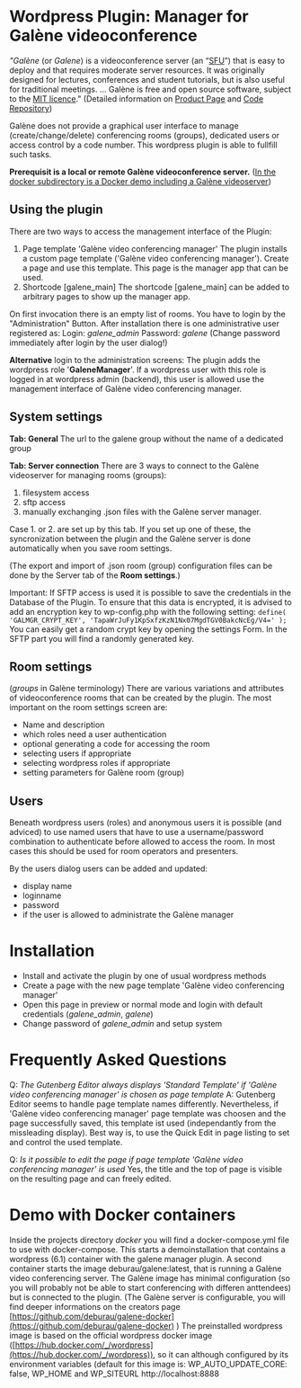 # Wordpress Plugin: Manager for Galène videoconference

*"Galène* (or <em>Galene</em>) is a videoconference server (an “[SFU](https://webrtcglossary.com/sfu/)”) that is easy to deploy and that requires moderate server resources. It was originally designed for lectures, conferences and student tutorials, but is also useful for traditional meetings. ... Galène is free and open source software, subject to the [MIT licence](https://github.com/jech/galene/blob/master/LICENCE)." (Detailed information on [Product Page](https://galene.org/) and [Code Repository](https://github.com/jech/galene))

Galène does not provide a graphical user interface to manage (create/change/delete) conferencing rooms (groups), dedicated users or access control by a code number. This wordpress plugin is able to fullfill such tasks.

<strong>Prerequisit is a local or remote Galène videoconference server.</strong> ([In the docker subdirectory is a Docker demo including a Galène videoserver](#demo-with-docker-containers))

## Using the plugin

There are two ways to access the management interface of the Plugin:

1. Page template 'Galène video conferencing manager'
    The plugin installs a custom page template ('Galène video conferencing manager'). Create a page and use this template. This page is the manager app that can be used.
2. Shortcode [galene\_main]
    The shortcode [galene\_main] can be added to arbitrary pages to show up the manager app.

On first invocation there is an empty list of rooms. You have to login by the "Administration" Button. After installation there is one administrative user registered as:
Login: *galene\_admin*
Password: *galene*
(Change password immediately after login by the user dialog!)

**Alternative** login to the administration screens:
The plugin adds the wordpress role '<strong>GaleneManager</strong>'. If a wordpress user with this role is logged in at wordpress admin (backend), this user is allowed use the management interface of Galène video conferencing manager.

## System settings

**Tab: General**
The url to the galene group without the name of a dedicated group

**Tab: Server connection**
There are 3 ways to connect to the Galène videoserver for managing rooms (groups):

1. filesystem access
2. sftp access
3. manually exchanging .json files with the Galène server manager.

Case 1. or 2. are set up by this tab. If you set up one of these, the syncronization between the plugin and the Galène server is done automatically when you save room settings.

(The export and import of .json room (group) configuration files can be done by the Server tab of the <strong>Room settings</strong>.)

Important: If SFTP access is used it is possible to save the credentials in the Database of the Plugin. To ensure that this data is encrypted, it is advised to add an encryption key to wp-config.php with the following setting:
`define( 'GALMGR_CRYPT_KEY', 'TapaWrJuFy1KpSxfzKzN1Nx07MgdTGV0BakcNcEg/V4=' );`
You can easily get a random crypt key by opening the settings Form. In the SFTP part you will find a randomly generated key.

## Room settings

(<em>groups</em> in Galène terminology)
There are various variations and attributes of videoconference rooms that can be created by the plugin. The most important on the room settings screen are:

* Name and description
* which roles need a user authentication
* optional generating a code for accessing the room
* selecting users if appropriate
* selecting wordpress roles if appropriate
* setting parameters for Galène room (group)

## Users

Beneath wordpress users (roles) and anonymous users it is possible (and adviced) to use named users that have to use a username/password combination to authenticate before allowed to access the room. In most cases this should be used for room operators and presenters.

By the users dialog users can be added and updated:

* display name
* loginname
* password
* if the user is allowed to administrate the Galène manager

# Installation

* Install and activate the plugin by one of usual wordpress methods
* Create a page with the new page template 'Galène video conferencing manager'
* Open this page in preview or normal mode and login with default credentials (<em>galene\_admin</em>, <em>galene</em>)
* Change password of *galene\_admin* and setup system

# Frequently Asked Questions

Q: *The Gutenberg Editor always displays 'Standard Template' if 'Galène video conferencing manager' is chosen as page template*
A: Gutenberg Editor seems to handle page template names differently. Nevertheless, if 'Galène video conferencing manager' page template was choosen and the page successfully saved, this template ist used (independantly from the missleading display).
Best way is, to use the Quick Edit in page listing to set and control the used template.

Q: *Is it possible to edit the page if page template 'Galène video conferencing manager' is used*
Yes, the title and the top of page is visible on the resulting page and can freely edited.

# Demo with Docker containers

Inside the projects directory *docker* you will find a docker-compose.yml file to use with docker-compose.
This starts a demoinstallation that contains a wordpress (6.1) container with the galene manager plugin. A second container starts the image deburau/galene:latest, that is running a Galène video conferencing server.
The Galène image has minimal configuration (so you will probably not be able to start conferencing with differen anttendees) but is connected to the plugin. (The Galène server is configurable, you will find deeper informations on the creators page [https://github.com/deburau/galene-docker](https://github.com/deburau/galene-docker) )
The preinstalled wordpress image is based on the official wordpress docker image ([https://hub.docker.com/_/wordpress](https://hub.docker.com/_/wordpress)), so it can although configured by its environment variables (default for this image is: WP\_AUTO\_UPDATE\_CORE: false, WP\_HOME and WP\_SITEURL http://localhost:8888